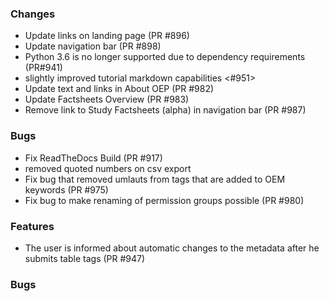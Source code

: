 ### Changes

- Update links on landing page (PR #896)
- Update navigation bar (PR #898)
- Python 3.6 is no longer supported due to dependency requirements (PR#941)
- slightly improved tutorial markdown capabilities <#951>
- Update text and links in About OEP (PR #982) 
- Update Factsheets Overview (PR #983)
- Remove link to Study Factsheets (alpha) in navigation bar (PR #987)

### Bugs

- Fix ReadTheDocs Build (PR #917)
- removed quoted numbers on csv export
- Fix bug that removed umlauts from tags that are added to OEM keywords (PR #975)
- Fix bug to make renaming of permission groups possible (PR #980)

### Features

- The user is informed about automatic changes to the metadata after he submits table tags (PR #947)

### Bugs

